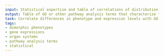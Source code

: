 ```yaml
---
input: Statistical expertise and table of correlations of distribution of phenotype in organ systems with expression of genes in the organs
output: Table of GO or other pathway analysis terms that characterize the sexually dimorphic phenotypes or gene expressions
task: Correlate differences in phenotype and expression levels with GO terms
tags:
- dimorphic phenotypes
- gene expressions
- organ systems
- pathway analysis terms
- statistical
---
```

